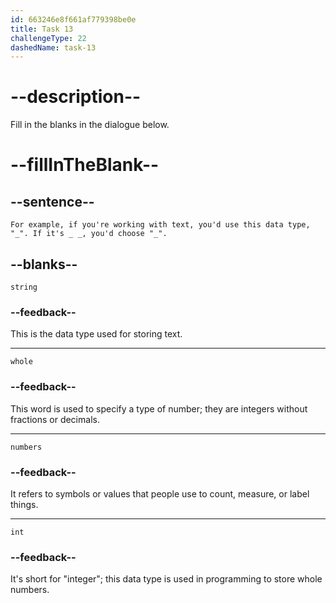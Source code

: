 ```yaml
---
id: 663246e8f661af779398be0e
title: Task 13
challengeType: 22
dashedName: task-13
---
```


<!--
AUDIO REFERENCE:
Sarah: For example, if you're working with text, you'd use this data type, "string". If it's whole numbers, you'd choose "int".
-->

# --description--

Fill in the blanks in the dialogue below.

# --fillInTheBlank--

## --sentence--

`For example, if you're working with text, you'd use this data type, "_". If it's _ _, you'd choose "_".`

## --blanks--

`string`

### --feedback--

This is the data type used for storing text.

---

`whole`

### --feedback--

This word is used to specify a type of number; they are integers without fractions or decimals.

---

`numbers`

### --feedback--

It refers to symbols or values that people use to count, measure, or label things. 

---

`int`

### --feedback--

It's short for "integer"; this data type is used in programming to store whole numbers.
